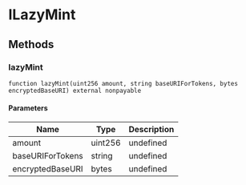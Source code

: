 # ILazyMint









## Methods

### lazyMint

```solidity
function lazyMint(uint256 amount, string baseURIForTokens, bytes encryptedBaseURI) external nonpayable
```





#### Parameters

| Name | Type | Description |
|---|---|---|
| amount | uint256 | undefined
| baseURIForTokens | string | undefined
| encryptedBaseURI | bytes | undefined




